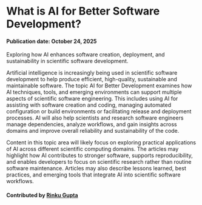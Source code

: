 # What is AI for Better Software Development?
#### Publication date: October 24, 2025
<!--deck start--->
Exploring how AI enhances software creation, deployment, and sustainability in scientific software development.
<!--deck end--->

<!--body start--->

Artificial intelligence is increasingly being used in scientific software development to help produce efficient, high-quality, sustainable and maintainable software.
The topic AI for Better Development examines how AI techniques, tools, and emerging environments can support multiple aspects of scientific software engineering.
This includes using AI for assisting with software creation and coding, managing automated configuration or build environments or facilitating release and deployment processes.
AI will also help scientists and research software engineers manage dependencies, analyze workflows, and gain insights across domains and improve overall reliability and sustainability of the code.

Content in this topic area will likely focus on exploring practical applications of AI across different scientific computing domains.
The articles may highlight how AI contributes to stronger software, supports reproducibility, and enables developers to focus on scientific research rather than routine software maintenance.
Articles may also describe lessons learned, best practices, and emerging tools that integrate AI into scientific software workflows.

#### Contributed by [Rinku Gupta](https://github.com/rinkug)
<!--body end--->

<!---
Publish: yes
Pinned: yes
Topics: ai for better development
--->
